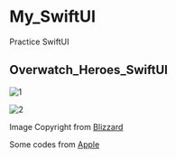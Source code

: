 # My_SwiftUI

Practice SwiftUI

## Overwatch_Heroes_SwiftUI

![1](https://live.staticflickr.com/65535/48982951703_7a112ed67f_o.png)

![2](https://live.staticflickr.com/65535/48983702777_5f2772c204_o.png)

Image Copyright from [Blizzard](https://playoverwatch.com/en-us/heroes)

Some codes from [Apple](https://developer.apple.com/tutorials/swiftui)
